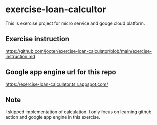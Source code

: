 # exercise-loan-calcultor
This is exercise project for micro service and googe cloud platform.

## Exercise instruction
https://github.com/jooter/exercise-loan-calculator/blob/main/exercise-instruction.md


## Google app engine url for this repo
https://exercise-loan-calculator.ts.r.appspot.com/

## Note
I skipped implementation of calculation. I only focus on learning github action and google app engine in this exercise.

